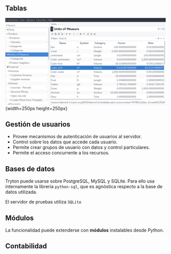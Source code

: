 ## Tablas

![Mostrando una tabla.](Presentacion/tryton-table.png){width=250px height=250px}

## Gestión de usuarios

 * Provee mecanismos de autenticación de usuarios al servidor.
 * Control sobre los datos que accede cada usuario.
 * Permite crear grupos de usuario con datos y control particulares.
 * Permite el acceso concurrente a los recursos.

## Bases de datos

Tryton puede usarse sobre PostgreSQL, MySQL y SQLite. Para ello usa internamente
la librería `python-sql`, que es agnóstica respecto a la base de datos utilizada.

El servidor de pruebas utiliza `SQLite`

## Módulos

La funcionalidad puede extenderse con **módulos** instalables desde
Python.

## Contabilidad

